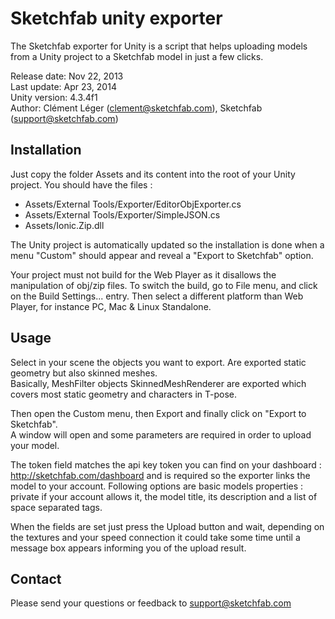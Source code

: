 Sketchfab unity exporter
========================

The Sketchfab exporter for Unity is a script that helps uploading models from a Unity project to a Sketchfab model in just a few clicks.

Release date: Nov 22, 2013  
Last update: Apr 23, 2014  
Unity version: 4.3.4f1  
Author: Clément Léger (clement@sketchfab.com), Sketchfab (support@sketchfab.com)

Installation
------------
Just copy the folder Assets and its content into the root of your Unity project.
You should have the files :
- Assets/External Tools/Exporter/EditorObjExporter.cs
- Assets/External Tools/Exporter/SimpleJSON.cs
- Assets/Ionic.Zip.dll

The Unity project is automatically updated so the installation is done when a menu "Custom" should appear and reveal a "Export to Sketchfab" option.

Your project must not build for the Web Player as it disallows the manipulation of obj/zip files.
To switch the build, go to File menu, and click on the Build Settings... entry. Then select a different platform than Web Player, for instance PC, Mac & Linux Standalone.

Usage
-----
Select in your scene the objects you want to export. Are exported static geometry but also skinned meshes.  
Basically, MeshFilter objects SkinnedMeshRenderer are exported which covers most static geometry and characters in T-pose.

Then open the Custom menu, then Export and finally click on "Export to Sketchfab".  
A window will open and some parameters are required in order to upload your model.

The token field matches the api key token you can find on your dashboard : http://sketchfab.com/dashboard and is required so the exporter links the model to your account.
Following options are basic models properties : private if your account allows it, the model title, its description and a list of space separated tags.

When the fields are set just press the Upload button and wait, depending on the textures and your speed connection it could take some time until a message box appears informing you of the upload result.

Contact
-------
Please send your questions or feedback to support@sketchfab.com

